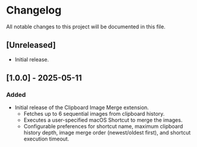 # Changelog

All notable changes to this project will be documented in this file.

## [Unreleased]
- Initial release.

## [1.0.0] - 2025-05-11
### Added
- Initial release of the Clipboard Image Merge extension.
  - Fetches up to 6 sequential images from clipboard history.
  - Executes a user-specified macOS Shortcut to merge the images.
  - Configurable preferences for shortcut name, maximum clipboard history depth, image merge order (newest/oldest first), and shortcut execution timeout.
